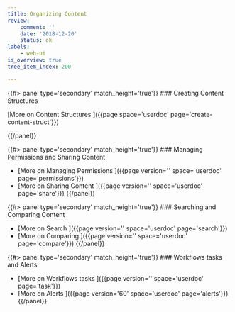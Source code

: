 ```yaml
---
title: Organizing Content
review:
    comment: ''
    date: '2018-12-20'
    status: ok
labels:
    - web-ui
is_overview: true
tree_item_index: 200

---
```



<div class="row" data-equalizer data-equalize-on="medium">

<div class="column medium-6">
{{#> panel type='secondary' match_height='true'}}
### Creating Content Structures

[More on Content Structures&nbsp;<i class="fa fa-long-arrow-right" aria-hidden="true"></i>]({{page space='userdoc' page='create-content-struct'}})

{{/panel}}
</div>

<div class="column medium-6">
{{#> panel type='secondary' match_height='true'}}
### Managing Permissions and Sharing Content



- [More on Managing Permissions&nbsp;<i class="fa fa-long-arrow-right" aria-hidden="true"></i>]({{page version='' space='userdoc' page='permissions'}})
- [More on Sharing Content&nbsp;<i class="fa fa-long-arrow-right" aria-hidden="true"></i>]({{page version='' space='userdoc' page='share'}})
{{/panel}}
</div>



<div class="row" data-equalizer data-equalize-on="medium">

<div class="column medium-6">
{{#> panel type='secondary' match_height='true'}}
### Searching and Comparing Content

- [More on Search&nbsp;<i class="fa fa-long-arrow-right" aria-hidden="true"></i>]({{page version='' space='userdoc' page='search'}})
- [More on Comparing&nbsp;<i class="fa fa-long-arrow-right" aria-hidden="true"></i>]({{page version='' space='userdoc' page='compare'}})
{{/panel}}
</div>

<div class="column medium-6">
{{#> panel type='secondary' match_height='true'}}
### Workflows tasks and Alerts


- [More on Workflows tasks&nbsp;<i class="fa fa-long-arrow-right" aria-hidden="true"></i>]({{page version='' space='userdoc' page='task'}})
- [More on Alerts&nbsp;<i class="fa fa-long-arrow-right" aria-hidden="true"></i>]({{page version='60' space='userdoc' page='alerts'}})
{{/panel}}
</div>
